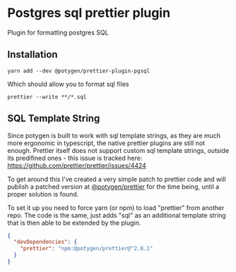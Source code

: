 # Postgres sql prettier plugin

Plugin for formatting postgres SQL

## Installation

```shell
yarn add --dev @potygen/prettier-plugin-pgsql
```

Which should allow you to format sql files

```shell
prettier --write **/*.sql
```

## SQL Template String

Since potygen is built to work with sql template strings, as they are much more ergonomic in typescript, the native prettier plugins are still not enough. Prettier itself does not support custom sql template strings, outside its predifined ones - this issue is tracked here: https://github.com/prettier/prettier/issues/4424

To get around this I've created a very simple patch to prettier code and will publish a patched version at [@potygen/prettier](http://npmjs.com/package/@potygen/prettier) for the time being, until a proper solution is found.

To set it up you need to force yarn (or npm) to load "prettier" from another repo. The code is the same, just adds "sql" as an additional template string that is then able to be extended by the plugin.

```json
{
  "devDependencies": {
    "prettier": "npm:@potygen/prettier@^2.8.1"
  }
}
```

